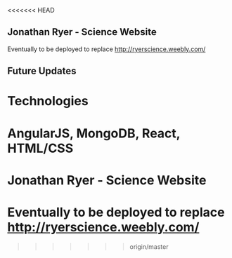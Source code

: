 <<<<<<< HEAD
## Jonathan Ryer - Science Website
Eventually to be deployed to replace http://ryerscience.weebly.com/

## Future Updates
# Technologies
AngularJS, MongoDB, React, HTML/CSS
=======
# Jonathan Ryer - Science Website
# 
# Eventually to be deployed to replace http://ryerscience.weebly.com/
>>>>>>> origin/master
